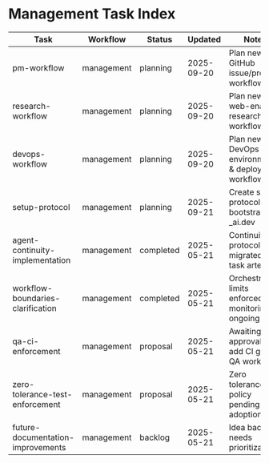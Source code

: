 # Management Task Index

| Task | Workflow | Status | Updated | Notes |
| ---- | -------- | ------ | ------- | ----- |
| pm-workflow | management | planning | 2025-09-20 | Plan new GitHub issue/project workflow |
| research-workflow | management | planning | 2025-09-20 | Plan new web-enabled research workflow |
| devops-workflow | management | planning | 2025-09-20 | Plan new DevOps environment & deployment workflow |
| setup-protocol | management | planning | 2025-09-21 | Create setup protocol for bootstrapping _ai.dev |
| agent-continuity-implementation | management | completed | 2025-05-21 | Continuity protocol migrated to task artefacts |
| workflow-boundaries-clarification | management | completed | 2025-05-21 | Orchestrator limits enforced; monitoring ongoing |
| qa-ci-enforcement | management | proposal | 2025-05-21 | Awaiting approval to add CI gate to QA workflow |
| zero-tolerance-test-enforcement | management | proposal | 2025-05-21 | Zero tolerance policy pending adoption |
| future-documentation-improvements | management | backlog | 2025-05-21 | Idea backlog; needs prioritization |
